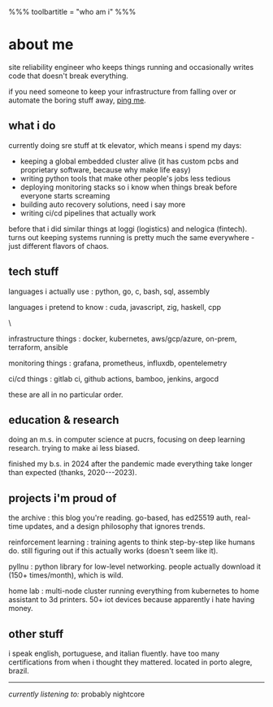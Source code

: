 %%%
toolbartitle = "who am i"
%%%

# about me

site reliability engineer who keeps things running and occasionally writes code that doesn't break everything.

if you need someone to keep your infrastructure from falling over or automate the boring stuff away, [ping me](mailto:rafael.bem@debem.dev).

## what i do

currently doing sre stuff at tk elevator, which means i spend my days:

- keeping a global embedded cluster alive (it has custom pcbs and proprietary software, because why make life easy)
- writing python tools that make other people's jobs less tedious
- deploying monitoring stacks so i know when things break before everyone starts screaming
- building auto recovery solutions, need i say more
- writing ci/cd pipelines that actually work

before that i did similar things at loggi (logistics) and nelogica (fintech).
turns out keeping systems running is pretty much the same everywhere - just different flavors of chaos.

## tech stuff

languages i actually use
: python, go, c, bash, sql, assembly

languages i pretend to know
: cuda, javascript, zig, haskell, cpp

\

infrastructure things
: docker, kubernetes, aws/gcp/azure, on-prem, terraform, ansible

monitoring things
: grafana, prometheus, influxdb, opentelemetry

ci/cd things
: gitlab ci, github actions, bamboo, jenkins, argocd

these are all in no particular order.

## education & research

doing an m.s. in computer science at pucrs, focusing on deep learning research.
trying to make ai less biased.

finished my b.s. in 2024 after the pandemic made everything take longer than expected (thanks, 2020---2023).

## projects i'm proud of

the archive
: this blog you're reading. go-based, has ed25519 auth, real-time updates, and a design philosophy that ignores trends.

reinforcement learning
: training agents to think step-by-step like humans do. still figuring out if this actually works (doesn't seem like it).

pyllnu
: python library for low-level networking. people actually download it (150+ times/month), which is wild.

home lab
: multi-node cluster running everything from kubernetes to home assistant to 3d printers. 50+ iot devices because apparently i hate having money.

## other stuff

i speak english, portuguese, and italian fluently.
have too many certifications from when i thought they mattered.
located in porto alegre, brazil.

---

*currently listening to:* probably nightcore
